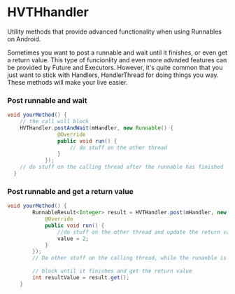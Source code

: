 # HVTHhandler
Utility methods that provide advanced functionality when using Runnables on Android.

Sometimes you want to post a runnable and wait until it finishes, or even get a return value. This type of funcionlity and even more advnded features can be provided by Future and Executors. However, it's quite common that you just want to stick with Handlers, HandlerThread for doing things you way. These methods will make your live easier.

### Post runnable and wait
``` java
void yourMethod() {
    // the call will block
    HVTHandler.postAndWait(mHandler, new Runnable() {
                @Override
                public void run() {
                    // do stuff on the other thread
                }
            });
    // do stuff on the calling thread after the runnable has finished
  }
```

### Post runnable and get a return value

``` java
void yourMethod() {
        RunnableResult<Integer> result = HVTHandler.post(mHandler, new RunnableValue<Integer>() {
            @Override
            public void run() {
                //do stuff on the other thread and update the return value
                value = 2;
            }
        });
        // Do other stuff on the calling thread, while the runanble is running
        
        // block until it finishes and get the return value
        int resultValue = result.get();
    }
```
